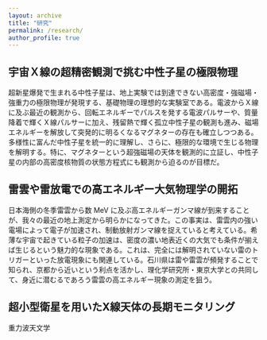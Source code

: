 ```yaml
---
layout: archive
title: "研究"
permalink: /research/
author_profile: true
---
```



宇宙Ｘ線の超精密観測で挑む中性子星の極限物理
-----
超新星爆発で生まれる中性子星は、地上実験では到達できない高密度・強磁場・強重力の極限物理が発現する、基礎物理の理想的な実験室である。電波からＸ線に及ぶ最近の観測から、回転エネルギーでパルスを発する電波パルサーや、質量降着で輝くＸ線パルサーに加え、残留熱で輝く孤立中性子星の観測も進み、磁場エネルギーを解放して突発的に明るくなるマグネターの存在も確立しつつある。多様性に富んだ中性子星を統一的に理解し、さらに、極限的な環境で生じる物理を解明する。特に、マグネターという超強磁場の天体を観測的に立証し、中性子星の内部の高密度核物質の状態方程式にも観測から迫るのが目標だ。


雷雲や雷放電での高エネルギー大気物理学の開拓
-----
日本海側の冬季雷雲から数 MeV に及ぶ高エネルギーガンマ線が到来することが、我々の最近の地上測定から明らかになってきた。この事実は、雷雲内の強い電場によって電子が加速され、制動放射ガンマ線を捉えていると考えている。希薄な宇宙で起きている粒子の加速は、密度の濃い地表近くの大気でも条件が揃えば生じるという魅力的な現象である。これは、完全には解明されていない雷のトリガーといった放電現象にも関連している。石川県は雷や雷雲が頻発することで知られ、京都から近いという利点を活かし、理化学研究所・東京大学との共同して、身近に潜むるであろう雷雲の高エネルギー現象の測定を狙う。



超小型衛星を用いたX線天体の長期モニタリング
-----
重力波天文学
